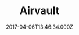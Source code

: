 ---
date: 2017-04-06T13:46:34.000Z
title: Airvault
latitude: 46.82553366606969
longitude: -0.14458472710005696
category: checkin
---